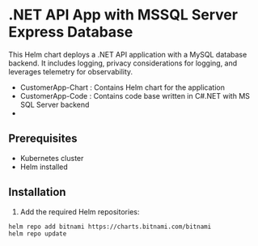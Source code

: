 # .NET API App with MSSQL Server Express Database

This Helm chart deploys a .NET API application with a MySQL database backend. It includes logging, privacy considerations for logging, and leverages telemetry for observability.
- CustomerApp-Chart : Contains Helm chart for the application
- CustomerApp-Code : Contains code base written in C#.NET with MS SQL Server backend
- 
## Prerequisites

- Kubernetes cluster
- Helm installed

## Installation

1. Add the required Helm repositories:

```bash
helm repo add bitnami https://charts.bitnami.com/bitnami
helm repo update
